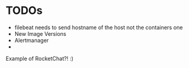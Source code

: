 # TODOs

* filebeat needs to send hostname of the host not the containers one
* New Image Versions
* Alertmanager
*

Example of RocketChat?! :)

